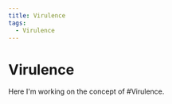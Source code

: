 ```yaml
---
title: Virulence
tags: 
  - Virulence
---
```


# Virulence

Here I'm working on the concept of #Virulence.